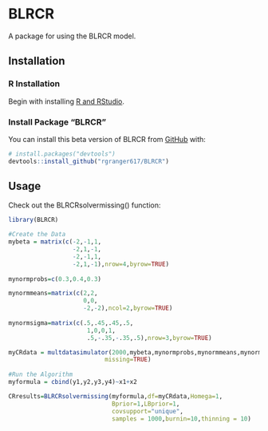 
<!-- README.md is generated from README.Rmd. Please edit that file -->

# BLRCR

<!-- badges: start -->
<!-- badges: end -->

A package for using the BLRCR model.

## Installation

### R Installation

Begin with installing [R and
RStudio](https://posit.co/download/rstudio-desktop/).

### Install Package “BLRCR”

You can install this beta version of BLRCR from
[GitHub](https://github.com/) with:

``` r
# install.packages("devtools")
devtools::install_github("rgranger617/BLRCR")
```

## Usage

Check out the BLRCRsolvermissing() function:

``` r
library(BLRCR)

#Create the Data
mybeta = matrix(c(-2,-1,1,
                  -2,1,-1,
                  -2,-1,1,
                  -2,1,-1),nrow=4,byrow=TRUE)
                  
mynormprobs=c(0.3,0.4,0.3)

mynormmeans=matrix(c(2,2,
                     0,0,
                     -2,-2),ncol=2,byrow=TRUE)
                     
mynormsigma=matrix(c(.5,.45,.45,.5,
                      1,0,0,1,
                      .5,-.35,-.35,.5),nrow=3,byrow=TRUE)

myCRdata = multdatasimulator(2000,mybeta,mynormprobs,mynormmeans,mynormsigma,
                           missing=TRUE)
                           
#Run the Algorithm
myformula = cbind(y1,y2,y3,y4)~x1+x2

CRresults=BLRCRsolvermissing(myformula,df=myCRdata,Homega=1,
                             Bprior=1,LBprior=1,
                             covsupport="unique",
                             samples = 1000,burnin=10,thinning = 10)
```
